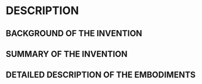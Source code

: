 # DESCRIPTION

## BACKGROUND OF THE INVENTION

## SUMMARY OF THE INVENTION

## DETAILED DESCRIPTION OF THE EMBODIMENTS

